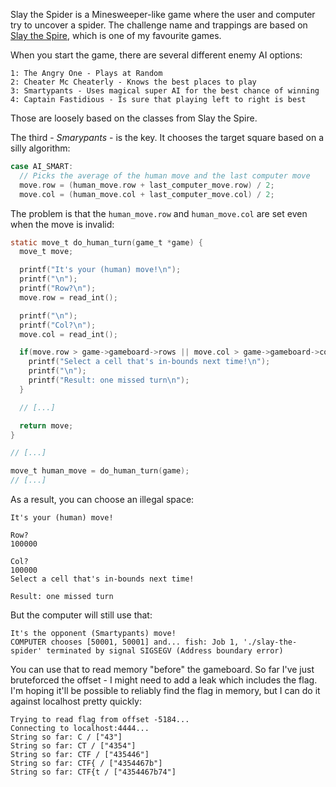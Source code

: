 Slay the Spider is a Minesweeper-like game where the user and computer try to uncover a spider. The challenge name and trappings are based on [Slay the Spire](https://store.steampowered.com/app/646570/Slay_the_Spire/), which is one of my favourite games.

When you start the game, there are several different enemy AI options:

```
1: The Angry One - Plays at Random
2: Cheater Mc Cheaterly - Knows the best places to play
3: Smartypants - Uses magical super AI for the best chance of winning
4: Captain Fastidious - Is sure that playing left to right is best
```

Those are loosely based on the classes from Slay the Spire.

The third - *Smarypants* - is the key. It chooses the target square based on a silly algorithm:

```c
case AI_SMART:
  // Picks the average of the human move and the last computer move
  move.row = (human_move.row + last_computer_move.row) / 2;
  move.col = (human_move.col + last_computer_move.col) / 2;
```

The problem is that the `human_move.row` and `human_move.col` are set even when the move is invalid:

```c
static move_t do_human_turn(game_t *game) {
  move_t move;

  printf("It's your (human) move!\n");
  printf("\n");
  printf("Row?\n");
  move.row = read_int();

  printf("\n");
  printf("Col?\n");
  move.col = read_int();

  if(move.row > game->gameboard->rows || move.col > game->gameboard->cols || move.row < 0 || move.col < 0) {
    printf("Select a cell that's in-bounds next time!\n");
    printf("\n");
    printf("Result: one missed turn\n");
  }

  // [...]

  return move;
}

// [...]

move_t human_move = do_human_turn(game);
// [...]
```

As a result, you can choose an illegal space:

```
It's your (human) move!

Row?
100000

Col?
100000
Select a cell that's in-bounds next time!

Result: one missed turn
```

But the computer will still use that:

```
It's the opponent (Smartypants) move!
COMPUTER chooses [50001, 50001] and... fish: Job 1, './slay-the-spider' terminated by signal SIGSEGV (Address boundary error)
```

You can use that to read memory "before" the gameboard. So far I've just bruteforced the offset - I might need to add a leak which includes the flag. I'm hoping it'll be possible to reliably find the flag in memory, but I can do it against localhost pretty quickly:

```
Trying to read flag from offset -5184...
Connecting to localhost:4444...
String so far: C / ["43"]
String so far: CT / ["4354"]
String so far: CTF / ["435446"]
String so far: CTF{ / ["4354467b"]
String so far: CTF{t / ["4354467b74"]
```
